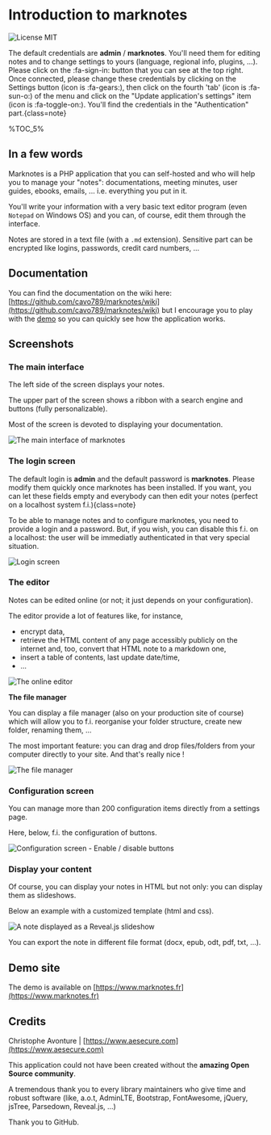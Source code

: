 # Introduction to marknotes

![License MIT](.images/license.png)

The default credentials are **admin** / **marknotes**. You'll need them for editing notes and to change settings to yours (language, regional info, plugins, ...). Please click on the :fa-sign-in: button that you can see at the top right. Once connected, please change these credentials by clicking on the Settings button (icon is :fa-gears:), then click on the fourth 'tab' (icon is :fa-sun-o:) of the menu and click on the "Update application's settings" item (icon is :fa-toggle-on:). You'll find the credentials in the "Authentication" part.{class=note}

%TOC_5%

## In a few words

Marknotes is a PHP application that you can self-hosted and who will help you to manage your "notes": documentations, meeting minutes, user guides, ebooks, emails, ... i.e. everything you put in it.

You'll write your information with a very basic text editor program (even `Notepad` on Windows OS) and you can, of course, edit them through the interface.

Notes are stored in a text file (with a `.md` extension). Sensitive part can be encrypted like logins, passwords, credit card numbers, ...

## Documentation

You can find the documentation on the wiki here: [https://github.com/cavo789/marknotes/wiki](https://github.com/cavo789/marknotes/wiki) but I encourage you to play with the [demo](https://www.marknotes.fr) so you can quickly see how the application works.

## Screenshots

### The main interface

The left side of the screen displays your notes.

The upper part of the screen shows a ribbon with a search engine and buttons (fully personalizable).

Most of the screen is devoted to displaying your documentation.

![The main interface of marknotes](.images/interface.png)

### The login screen

The default login is **admin** and the default password is **marknotes**. Please modify them quickly once marknotes has been installed. If you want, you can let these fields empty and everybody can then edit your notes (perfect on a localhost system f.i.){class=note}

To be able to manage notes and to configure marknotes, you need to provide a login and a password. But, if you wish, you can disable this f.i. on a localhost: the user will be immediatly authenticated in that very special situation.

![Login screen](.images/login_screen.png)

### The editor

Notes can be edited online (or not; it just depends on your configuration).

The editor provide a lot of features like, for instance,

* encrypt data,
* retrieve the HTML content of any page accessibly publicly on the internet and, too, convert that HTML note to a markdown one,
* insert a table of contents, last update date/time,
* ...

![The online editor](.images/editor.png)

**The file manager**

You can display a file manager (also on your production site of course) which will allow you to f.i. reorganise your folder structure, create new folder, renaming them, ...

The most important feature: you can drag and drop files/folders from your computer directly to your site. And that's really nice !

![The file manager](.images/file_manager.png)

### Configuration screen

You can manage more than 200 configuration items directly from a settings page.

Here, below, f.i. the configuration of buttons.

![Configuration screen - Enable / disable buttons](.images/settings_buttons.png)

### Display your content

Of course, you can display your notes in HTML but not only: you can display them as slideshows.

Below an example with a customized template (html and css).

![A note displayed as a Reveal.js slideshow](.images/reveal.png)

You can export the note in different file format (docx, epub, odt, pdf, txt, ...).

## Demo site

The demo is available on [https://www.marknotes.fr](https://www.marknotes.fr)

## Credits

Christophe Avonture | [https://www.aesecure.com](https://www.aesecure.com)

This application could not have been created without the **amazing Open Source community**.

A tremendous thank you to every library maintainers who give time and robust software (like, a.o.t, AdminLTE, Bootstrap, FontAwesome, jQuery, jsTree, Parsedown, Reveal.js, ...)

Thank you to GitHub.
